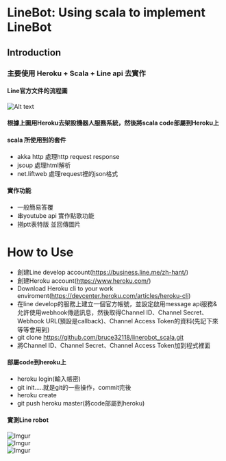 LineBot: Using scala to implement LineBot
=============
## Introduction
### 主要使用 Heroku + Scala + Line api 去實作
#### Line官方文件的流程圖
![Alt text](https://developers.line.me/wp-content/uploads/2016/09/bottrial-fig1.png)

#### 根據上圖用Heroku去架設機器人服務系統，然後將scala code部屬到Heroku上

#### scala 所使用到的套件
* akka http 處理http request response 
* jsoup 處理html解析 
* net.liftweb 處理request裡的json格式

#### 實作功能
* 一般簡易答覆
* 串youtube api 實作點歌功能
* 撈ptt表特版 並回傳圖片

How to Use
=============

* 創建Line develop account(https://business.line.me/zh-hant/)
* 創建Heroku account(https://www.heroku.com/) 
* Download Heroku cli to your work enviroment(https://devcenter.heroku.com/articles/heroku-cli) 
* 在line develop的服務上建立一個官方帳號，並設定啟用message api服務&允許使用webhook傳遞訊息，然後取得Channel ID、Channel Secret、Webhook URL(預設是callback)、Channel Access Token的資料(先記下來等等會用到)
* git clone https://github.com/bruce32118/linerobot_scala.git 
* 將Channel ID、Channel Secret、Channel Access Token加到程式裡面

#### 部屬code到heroku上

* heroku login(輸入帳密)
* git init.....就是git的一些操作，commit完後
* heroku create
* git push heroku master(將code部屬到heroku)

#### 實測Line robot
![Imgur](http://i.imgur.com/1wpw9Es.png)<br>
![Imgur](http://i.imgur.com/r53P973.png)<br>
![Imgur](http://i.imgur.com/AEwZBFc.png)

